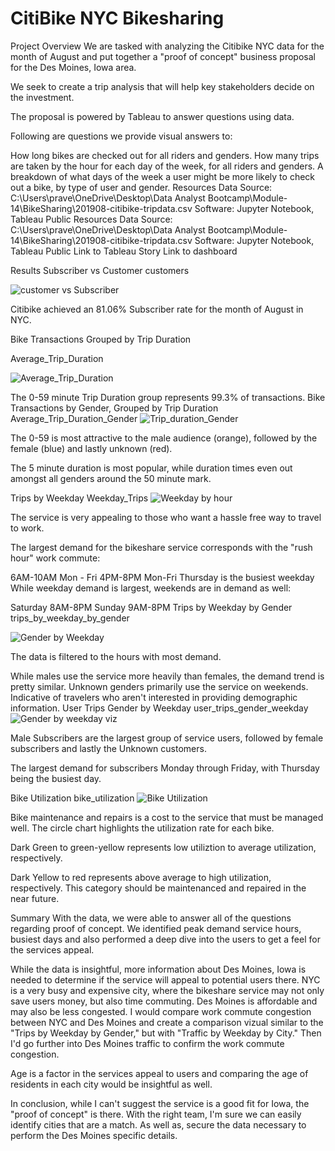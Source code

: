 # CitiBike NYC Bikesharing
Project Overview
We are tasked with analyzing the Citibike NYC data for the month of August and put together a "proof of concept" business proposal for the Des Moines, Iowa area.

We seek to create a trip analysis that will help key stakeholders decide on the investment.

The proposal is powered by Tableau to answer questions using data.

Following are questions we provide visual answers to:

How long bikes are checked out for all riders and genders.
How many trips are taken by the hour for each day of the week, for all riders and genders.
A breakdown of what days of the week a user might be more likely to check out a bike, by type of user and gender.
Resources
Data Source: C:\Users\prave\OneDrive\Desktop\Data Analyst Bootcamp\Module-14\BikeSharing\201908-citibike-tripdata.csv
Software: Jupyter Notebook, Tableau Public
Resources
Data Source: C:\Users\prave\OneDrive\Desktop\Data Analyst Bootcamp\Module-14\BikeSharing\201908-citibike-tripdata.csv
Software: Jupyter Notebook, Tableau Public
Link to Tableau Story
Link to dashboard

Results
Subscriber vs Customer
customers

![customer vs Subscriber](https://user-images.githubusercontent.com/72875921/145640743-1c996228-8c5f-45f4-882d-54f4a8b26480.PNG)




Citibike achieved an 81.06% Subscriber rate for the month of August in NYC.

Bike Transactions Grouped by Trip Duration






Average_Trip_Duration

![Average_Trip_Duration](https://user-images.githubusercontent.com/72875921/145640789-3931ec69-5bdf-462a-b4da-9d928e269285.PNG)

The 0-59 minute Trip Duration group represents 99.3% of transactions.
Bike Transactions by Gender, Grouped by Trip Duration
Average_Trip_Duration_Gender
![Trip_duration_Gender](https://user-images.githubusercontent.com/72875921/145640847-098ef4d0-d318-400f-858b-ab4e7ff8cf79.PNG)

The 0-59 is most attractive to the male audience (orange), followed by the female (blue) and lastly unknown (red).

The 5 minute duration is most popular, while duration times even out amongst all genders around the 50 minute mark.

Trips by Weekday
Weekday_Trips
![Weekday by hour](https://user-images.githubusercontent.com/72875921/145641074-e3103d46-ad86-41ad-a795-03507626f3a5.PNG)



The service is very appealing to those who want a hassle free way to travel to work.

The largest demand for the bikeshare service corresponds with the "rush hour" work commute:

6AM-10AM Mon - Fri
4PM-8PM Mon-Fri
Thursday is the busiest weekday
While weekday demand is largest, weekends are in demand as well:

Saturday 8AM-8PM
Sunday 9AM-8PM
Trips by Weekday by Gender
trips_by_weekday_by_gender

![Gender by Weekday](https://user-images.githubusercontent.com/72875921/145641187-dc984d98-89af-4cbb-bfe7-d54f3355689e.PNG)


The data is filtered to the hours with most demand.

While males use the service more heavily than females, the demand trend is pretty similar.
Unknown genders primarily use the service on weekends. Indicative of travelers who aren't interested in providing demographic information.
User Trips Gender by Weekday
user_trips_gender_weekday
![Gender by weekday viz](https://user-images.githubusercontent.com/72875921/145641245-475a51e3-fa6a-4a02-ba3d-0d97519a3bae.PNG)


Male Subscribers are the largest group of service users, followed by female subscribers and lastly the Unknown customers.

The largest demand for subscribers Monday through Friday, with Thursday being the busiest day.

Bike Utilization
bike_utilization
![Bike Utilization](https://user-images.githubusercontent.com/72875921/145641308-a1030ce6-3d91-49cb-aa3a-97309c94a082.PNG)


Bike maintenance and repairs is a cost to the service that must be managed well. The circle chart highlights the utilization rate for each bike.

Dark Green to green-yellow represents low utiliztion to average utilization, respectively.

Dark Yellow to red represents above average to high utilization, respectively. This category should be maintenanced and repaired in the near future.

Summary
With the data, we were able to answer all of the questions regarding proof of concept. We identified peak demand service hours, busiest days and also performed a deep dive into the users to get a feel for the services appeal.

While the data is insightful, more information about Des Moines, Iowa is needed to determine if the service will appeal to potential users there. NYC is a very busy and expensive city, where the bikeshare service may not only save users money, but also time commuting. Des Moines is affordable and may also be less congested. I would compare work commute congestion between NYC and Des Moines and create a comparison vizual similar to the "Trips by Weekday by Gender," but with "Traffic by Weekday by City." Then I'd go further into Des Moines traffic to confirm the work commute congestion.

Age is a factor in the services appeal to users and comparing the age of residents in each city would be insightful as well.

In conclusion, while I can't suggest the service is a good fit for Iowa, the "proof of concept" is there. With the right team, I'm sure we can easily identify cities that are a match. As well as, secure the data necessary to perform the Des Moines specific details.
